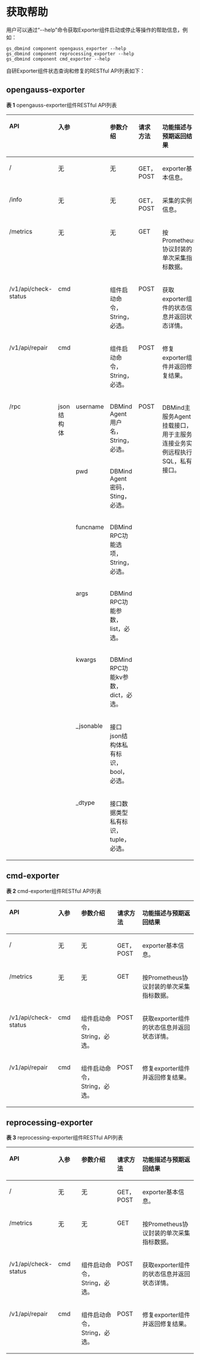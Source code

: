 # 获取帮助<a name="ZH-CN_TOPIC_0000002294471309"></a>

用户可以通过“--help”命令获取Exporter组件启动或停止等操作的帮助信息，例如：

```
gs_dbmind component opengauss_exporter --help
gs_dbmind component reprocessing_exporter --help
gs_dbmind component cmd_exporter --help
```

自研Exporter组件状态查询和修复的RESTful API列表如下：

## opengauss-exporter<a name="zh-cn_topic_0000001714948941_section52454119275"></a>

**表 1**  opengauss-exporter组件RESTful API列表

<a name="zh-cn_topic_0000001714948941_table983817182819"></a>
<table><thead align="left"><tr id="zh-cn_topic_0000001714948941_row68381573288"><th class="cellrowborder" valign="top" id="mcps1.2.7.1.1"><p id="zh-cn_topic_0000001714948941_p783817722820"><a name="zh-cn_topic_0000001714948941_p783817722820"></a><a name="zh-cn_topic_0000001714948941_p783817722820"></a>API</p>
</th>
<th class="cellrowborder" colspan="2" valign="top" id="mcps1.2.7.1.2"><p id="zh-cn_topic_0000001714948941_p134241259123710"><a name="zh-cn_topic_0000001714948941_p134241259123710"></a><a name="zh-cn_topic_0000001714948941_p134241259123710"></a>入参</p>
</th>
<th class="cellrowborder" valign="top" id="mcps1.2.7.1.3"><p id="zh-cn_topic_0000001714948941_p883811714289"><a name="zh-cn_topic_0000001714948941_p883811714289"></a><a name="zh-cn_topic_0000001714948941_p883811714289"></a>参数介绍</p>
</th>
<th class="cellrowborder" valign="top" id="mcps1.2.7.1.4"><p id="zh-cn_topic_0000001714948941_p16838270286"><a name="zh-cn_topic_0000001714948941_p16838270286"></a><a name="zh-cn_topic_0000001714948941_p16838270286"></a>请求方法</p>
</th>
<th class="cellrowborder" valign="top" id="mcps1.2.7.1.5"><p id="zh-cn_topic_0000001714948941_p19838157102820"><a name="zh-cn_topic_0000001714948941_p19838157102820"></a><a name="zh-cn_topic_0000001714948941_p19838157102820"></a>功能描述与预期返回结果</p>
</th>
</tr>
</thead>
<tbody><tr id="zh-cn_topic_0000001714948941_row178385722813"><td class="cellrowborder" valign="top" headers="mcps1.2.7.1.1 "><p id="zh-cn_topic_0000001714948941_p88387714283"><a name="zh-cn_topic_0000001714948941_p88387714283"></a><a name="zh-cn_topic_0000001714948941_p88387714283"></a>/</p>
</td>
<td class="cellrowborder" colspan="2" valign="top" headers="mcps1.2.7.1.2 "><p id="zh-cn_topic_0000001714948941_p542415923716"><a name="zh-cn_topic_0000001714948941_p542415923716"></a><a name="zh-cn_topic_0000001714948941_p542415923716"></a>无</p>
</td>
<td class="cellrowborder" valign="top" headers="mcps1.2.7.1.3 "><p id="zh-cn_topic_0000001714948941_p983816722813"><a name="zh-cn_topic_0000001714948941_p983816722813"></a><a name="zh-cn_topic_0000001714948941_p983816722813"></a>无</p>
</td>
<td class="cellrowborder" valign="top" headers="mcps1.2.7.1.4 "><p id="zh-cn_topic_0000001714948941_p28381977283"><a name="zh-cn_topic_0000001714948941_p28381977283"></a><a name="zh-cn_topic_0000001714948941_p28381977283"></a>GET，POST</p>
</td>
<td class="cellrowborder" valign="top" headers="mcps1.2.7.1.5 "><p id="zh-cn_topic_0000001714948941_p108381722815"><a name="zh-cn_topic_0000001714948941_p108381722815"></a><a name="zh-cn_topic_0000001714948941_p108381722815"></a>exporter基本信息。</p>
</td>
</tr>
<tr id="zh-cn_topic_0000001714948941_row1983947172819"><td class="cellrowborder" valign="top" headers="mcps1.2.7.1.1 "><p id="zh-cn_topic_0000001714948941_p2083947182811"><a name="zh-cn_topic_0000001714948941_p2083947182811"></a><a name="zh-cn_topic_0000001714948941_p2083947182811"></a>/info</p>
</td>
<td class="cellrowborder" colspan="2" valign="top" headers="mcps1.2.7.1.2 "><p id="zh-cn_topic_0000001714948941_p7424125919378"><a name="zh-cn_topic_0000001714948941_p7424125919378"></a><a name="zh-cn_topic_0000001714948941_p7424125919378"></a>无</p>
</td>
<td class="cellrowborder" valign="top" headers="mcps1.2.7.1.3 "><p id="zh-cn_topic_0000001714948941_p38391174288"><a name="zh-cn_topic_0000001714948941_p38391174288"></a><a name="zh-cn_topic_0000001714948941_p38391174288"></a>无</p>
</td>
<td class="cellrowborder" valign="top" headers="mcps1.2.7.1.4 "><p id="zh-cn_topic_0000001714948941_p2083916713281"><a name="zh-cn_topic_0000001714948941_p2083916713281"></a><a name="zh-cn_topic_0000001714948941_p2083916713281"></a>GET，POST</p>
</td>
<td class="cellrowborder" valign="top" headers="mcps1.2.7.1.5 "><p id="zh-cn_topic_0000001714948941_p583914717280"><a name="zh-cn_topic_0000001714948941_p583914717280"></a><a name="zh-cn_topic_0000001714948941_p583914717280"></a>采集的实例信息。</p>
</td>
</tr>
<tr id="zh-cn_topic_0000001714948941_row4839379281"><td class="cellrowborder" valign="top" headers="mcps1.2.7.1.1 "><p id="zh-cn_topic_0000001714948941_p1683977142817"><a name="zh-cn_topic_0000001714948941_p1683977142817"></a><a name="zh-cn_topic_0000001714948941_p1683977142817"></a>/metrics</p>
</td>
<td class="cellrowborder" colspan="2" valign="top" headers="mcps1.2.7.1.2 "><p id="zh-cn_topic_0000001714948941_p15424145903713"><a name="zh-cn_topic_0000001714948941_p15424145903713"></a><a name="zh-cn_topic_0000001714948941_p15424145903713"></a>无</p>
</td>
<td class="cellrowborder" valign="top" headers="mcps1.2.7.1.3 "><p id="zh-cn_topic_0000001714948941_p783913712818"><a name="zh-cn_topic_0000001714948941_p783913712818"></a><a name="zh-cn_topic_0000001714948941_p783913712818"></a>无</p>
</td>
<td class="cellrowborder" valign="top" headers="mcps1.2.7.1.4 "><p id="zh-cn_topic_0000001714948941_p383918712285"><a name="zh-cn_topic_0000001714948941_p383918712285"></a><a name="zh-cn_topic_0000001714948941_p383918712285"></a>GET</p>
</td>
<td class="cellrowborder" valign="top" headers="mcps1.2.7.1.5 "><p id="zh-cn_topic_0000001714948941_p2839187192814"><a name="zh-cn_topic_0000001714948941_p2839187192814"></a><a name="zh-cn_topic_0000001714948941_p2839187192814"></a>按Prometheus协议封装的单次采集指标数据。</p>
</td>
</tr>
<tr id="zh-cn_topic_0000001714948941_row15839157142818"><td class="cellrowborder" valign="top" headers="mcps1.2.7.1.1 "><p id="zh-cn_topic_0000001714948941_p0839187192810"><a name="zh-cn_topic_0000001714948941_p0839187192810"></a><a name="zh-cn_topic_0000001714948941_p0839187192810"></a>/v1/api/check-status</p>
</td>
<td class="cellrowborder" colspan="2" valign="top" headers="mcps1.2.7.1.2 "><p id="zh-cn_topic_0000001714948941_p14244597373"><a name="zh-cn_topic_0000001714948941_p14244597373"></a><a name="zh-cn_topic_0000001714948941_p14244597373"></a>cmd</p>
</td>
<td class="cellrowborder" valign="top" headers="mcps1.2.7.1.3 "><p id="zh-cn_topic_0000001714948941_p3839207112818"><a name="zh-cn_topic_0000001714948941_p3839207112818"></a><a name="zh-cn_topic_0000001714948941_p3839207112818"></a>组件启动命令，String，必选。</p>
</td>
<td class="cellrowborder" valign="top" headers="mcps1.2.7.1.4 "><p id="zh-cn_topic_0000001714948941_p583937172815"><a name="zh-cn_topic_0000001714948941_p583937172815"></a><a name="zh-cn_topic_0000001714948941_p583937172815"></a>POST</p>
</td>
<td class="cellrowborder" valign="top" headers="mcps1.2.7.1.5 "><p id="zh-cn_topic_0000001714948941_p19839147112816"><a name="zh-cn_topic_0000001714948941_p19839147112816"></a><a name="zh-cn_topic_0000001714948941_p19839147112816"></a>获取exporter组件的状态信息并返回状态详情。</p>
</td>
</tr>
<tr id="zh-cn_topic_0000001714948941_row1883987132819"><td class="cellrowborder" valign="top" headers="mcps1.2.7.1.1 "><p id="zh-cn_topic_0000001714948941_p10839675283"><a name="zh-cn_topic_0000001714948941_p10839675283"></a><a name="zh-cn_topic_0000001714948941_p10839675283"></a>/v1/api/repair</p>
</td>
<td class="cellrowborder" colspan="2" valign="top" headers="mcps1.2.7.1.2 "><p id="zh-cn_topic_0000001714948941_p44241759153716"><a name="zh-cn_topic_0000001714948941_p44241759153716"></a><a name="zh-cn_topic_0000001714948941_p44241759153716"></a>cmd</p>
</td>
<td class="cellrowborder" valign="top" headers="mcps1.2.7.1.3 "><p id="zh-cn_topic_0000001714948941_p88391977280"><a name="zh-cn_topic_0000001714948941_p88391977280"></a><a name="zh-cn_topic_0000001714948941_p88391977280"></a>组件启动命令，String，必选。</p>
</td>
<td class="cellrowborder" valign="top" headers="mcps1.2.7.1.4 "><p id="zh-cn_topic_0000001714948941_p38391471281"><a name="zh-cn_topic_0000001714948941_p38391471281"></a><a name="zh-cn_topic_0000001714948941_p38391471281"></a>POST</p>
</td>
<td class="cellrowborder" valign="top" headers="mcps1.2.7.1.5 "><p id="zh-cn_topic_0000001714948941_p20839679288"><a name="zh-cn_topic_0000001714948941_p20839679288"></a><a name="zh-cn_topic_0000001714948941_p20839679288"></a>修复exporter组件并返回修复结果。</p>
</td>
</tr>
<tr id="zh-cn_topic_0000001714948941_row1591424014439"><td class="cellrowborder" rowspan="7" valign="top" width="21.61216121612161%" headers="mcps1.2.7.1.1 "><p id="zh-cn_topic_0000001714948941_p0914154011438"><a name="zh-cn_topic_0000001714948941_p0914154011438"></a><a name="zh-cn_topic_0000001714948941_p0914154011438"></a>/rpc</p>
<p id="zh-cn_topic_0000001714948941_p736484817614"><a name="zh-cn_topic_0000001714948941_p736484817614"></a><a name="zh-cn_topic_0000001714948941_p736484817614"></a></p>
<p id="zh-cn_topic_0000001714948941_p1236517481862"><a name="zh-cn_topic_0000001714948941_p1236517481862"></a><a name="zh-cn_topic_0000001714948941_p1236517481862"></a></p>
<p id="zh-cn_topic_0000001714948941_p153651848061"><a name="zh-cn_topic_0000001714948941_p153651848061"></a><a name="zh-cn_topic_0000001714948941_p153651848061"></a></p>
<p id="zh-cn_topic_0000001714948941_p73654481264"><a name="zh-cn_topic_0000001714948941_p73654481264"></a><a name="zh-cn_topic_0000001714948941_p73654481264"></a></p>
<p id="zh-cn_topic_0000001714948941_p6365144810611"><a name="zh-cn_topic_0000001714948941_p6365144810611"></a><a name="zh-cn_topic_0000001714948941_p6365144810611"></a></p>
<p id="zh-cn_topic_0000001714948941_p173662481062"><a name="zh-cn_topic_0000001714948941_p173662481062"></a><a name="zh-cn_topic_0000001714948941_p173662481062"></a></p>
</td>
<td class="cellrowborder" rowspan="7" valign="top" width="5.96059605960596%" headers="mcps1.2.7.1.2 "><p id="zh-cn_topic_0000001714948941_p18245174124014"><a name="zh-cn_topic_0000001714948941_p18245174124014"></a><a name="zh-cn_topic_0000001714948941_p18245174124014"></a>json结构体</p>
</td>
<td class="cellrowborder" valign="top" width="6.86068606860686%" headers="mcps1.2.7.1.2 "><p id="zh-cn_topic_0000001714948941_p18914114084310"><a name="zh-cn_topic_0000001714948941_p18914114084310"></a><a name="zh-cn_topic_0000001714948941_p18914114084310"></a>username</p>
</td>
<td class="cellrowborder" valign="top" width="24.02240224022402%" headers="mcps1.2.7.1.3 "><p id="zh-cn_topic_0000001714948941_p15915144014439"><a name="zh-cn_topic_0000001714948941_p15915144014439"></a><a name="zh-cn_topic_0000001714948941_p15915144014439"></a>DBMind Agent用户名，String，必选。</p>
</td>
<td class="cellrowborder" rowspan="7" valign="top" width="12.31123112311231%" headers="mcps1.2.7.1.4 "><p id="zh-cn_topic_0000001714948941_p20707172720121"><a name="zh-cn_topic_0000001714948941_p20707172720121"></a><a name="zh-cn_topic_0000001714948941_p20707172720121"></a>POST</p>
</td>
<td class="cellrowborder" rowspan="7" valign="top" width="29.232923292329232%" headers="mcps1.2.7.1.5 "><p id="zh-cn_topic_0000001714948941_p1982183661216"><a name="zh-cn_topic_0000001714948941_p1982183661216"></a><a name="zh-cn_topic_0000001714948941_p1982183661216"></a>DBMind主服务Agent挂载接口，用于主服务连接业务实例远程执行SQL，私有接口。</p>
</td>
</tr>
<tr id="zh-cn_topic_0000001714948941_row1036416481467"><td class="cellrowborder" valign="top" headers="mcps1.2.7.1.1 "><p id="zh-cn_topic_0000001714948941_p536417489610"><a name="zh-cn_topic_0000001714948941_p536417489610"></a><a name="zh-cn_topic_0000001714948941_p536417489610"></a>pwd</p>
</td>
<td class="cellrowborder" valign="top" headers="mcps1.2.7.1.2 "><p id="zh-cn_topic_0000001714948941_p436411484618"><a name="zh-cn_topic_0000001714948941_p436411484618"></a><a name="zh-cn_topic_0000001714948941_p436411484618"></a>DBMind Agent密码，Sting，必选。</p>
</td>
</tr>
<tr id="zh-cn_topic_0000001714948941_row4364148864"><td class="cellrowborder" valign="top" headers="mcps1.2.7.1.1 "><p id="zh-cn_topic_0000001714948941_p1436512481761"><a name="zh-cn_topic_0000001714948941_p1436512481761"></a><a name="zh-cn_topic_0000001714948941_p1436512481761"></a>funcname</p>
</td>
<td class="cellrowborder" valign="top" headers="mcps1.2.7.1.2 "><p id="zh-cn_topic_0000001714948941_p136510481864"><a name="zh-cn_topic_0000001714948941_p136510481864"></a><a name="zh-cn_topic_0000001714948941_p136510481864"></a>DBMind RPC功能选项，String，必选。</p>
</td>
</tr>
<tr id="zh-cn_topic_0000001714948941_row83658481163"><td class="cellrowborder" valign="top" headers="mcps1.2.7.1.1 "><p id="zh-cn_topic_0000001714948941_p73659481612"><a name="zh-cn_topic_0000001714948941_p73659481612"></a><a name="zh-cn_topic_0000001714948941_p73659481612"></a>args</p>
</td>
<td class="cellrowborder" valign="top" headers="mcps1.2.7.1.2 "><p id="zh-cn_topic_0000001714948941_p15365204817610"><a name="zh-cn_topic_0000001714948941_p15365204817610"></a><a name="zh-cn_topic_0000001714948941_p15365204817610"></a>DBMind RPC功能参数，list，必选。</p>
</td>
</tr>
<tr id="zh-cn_topic_0000001714948941_row336512481963"><td class="cellrowborder" valign="top" headers="mcps1.2.7.1.1 "><p id="zh-cn_topic_0000001714948941_p83659484611"><a name="zh-cn_topic_0000001714948941_p83659484611"></a><a name="zh-cn_topic_0000001714948941_p83659484611"></a>kwargs</p>
</td>
<td class="cellrowborder" valign="top" headers="mcps1.2.7.1.2 "><p id="zh-cn_topic_0000001714948941_p9365144818610"><a name="zh-cn_topic_0000001714948941_p9365144818610"></a><a name="zh-cn_topic_0000001714948941_p9365144818610"></a>DBMind RPC功能kv参数，dict，必选。</p>
</td>
</tr>
<tr id="zh-cn_topic_0000001714948941_row11365448965"><td class="cellrowborder" valign="top" headers="mcps1.2.7.1.1 "><p id="zh-cn_topic_0000001714948941_p17365114813616"><a name="zh-cn_topic_0000001714948941_p17365114813616"></a><a name="zh-cn_topic_0000001714948941_p17365114813616"></a>_jsonable</p>
</td>
<td class="cellrowborder" valign="top" headers="mcps1.2.7.1.2 "><p id="zh-cn_topic_0000001714948941_p936513481269"><a name="zh-cn_topic_0000001714948941_p936513481269"></a><a name="zh-cn_topic_0000001714948941_p936513481269"></a>接口json结构体私有标识，bool，必选。</p>
</td>
</tr>
<tr id="zh-cn_topic_0000001714948941_row03654481615"><td class="cellrowborder" valign="top" headers="mcps1.2.7.1.1 "><p id="zh-cn_topic_0000001714948941_p19366154816613"><a name="zh-cn_topic_0000001714948941_p19366154816613"></a><a name="zh-cn_topic_0000001714948941_p19366154816613"></a>_dtype</p>
</td>
<td class="cellrowborder" valign="top" headers="mcps1.2.7.1.2 "><p id="zh-cn_topic_0000001714948941_p123668481617"><a name="zh-cn_topic_0000001714948941_p123668481617"></a><a name="zh-cn_topic_0000001714948941_p123668481617"></a>接口数据类型私有标识，tuple，必选。</p>
</td>
</tr>
</tbody>
</table>

## cmd-exporter<a name="zh-cn_topic_0000001714948941_section15643642810"></a>

**表 2**  cmd-exporter组件RESTful API列表

<a name="zh-cn_topic_0000001714948941_table54594719283"></a>
<table><thead align="left"><tr id="zh-cn_topic_0000001714948941_row446104717280"><th class="cellrowborder" valign="top" width="21.36%" id="mcps1.2.6.1.1"><p id="zh-cn_topic_0000001714948941_p54634720283"><a name="zh-cn_topic_0000001714948941_p54634720283"></a><a name="zh-cn_topic_0000001714948941_p54634720283"></a>API</p>
</th>
<th class="cellrowborder" valign="top" width="13.05%" id="mcps1.2.6.1.2"><p id="zh-cn_topic_0000001714948941_p20461947132819"><a name="zh-cn_topic_0000001714948941_p20461947132819"></a><a name="zh-cn_topic_0000001714948941_p20461947132819"></a>入参</p>
</th>
<th class="cellrowborder" valign="top" width="20.5%" id="mcps1.2.6.1.3"><p id="zh-cn_topic_0000001714948941_p1046124714287"><a name="zh-cn_topic_0000001714948941_p1046124714287"></a><a name="zh-cn_topic_0000001714948941_p1046124714287"></a>参数介绍</p>
</th>
<th class="cellrowborder" valign="top" width="13.61%" id="mcps1.2.6.1.4"><p id="zh-cn_topic_0000001714948941_p1346134732814"><a name="zh-cn_topic_0000001714948941_p1346134732814"></a><a name="zh-cn_topic_0000001714948941_p1346134732814"></a>请求方法</p>
</th>
<th class="cellrowborder" valign="top" width="31.480000000000004%" id="mcps1.2.6.1.5"><p id="zh-cn_topic_0000001714948941_p14461847182814"><a name="zh-cn_topic_0000001714948941_p14461847182814"></a><a name="zh-cn_topic_0000001714948941_p14461847182814"></a>功能描述与预期返回结果</p>
</th>
</tr>
</thead>
<tbody><tr id="zh-cn_topic_0000001714948941_row1046194702814"><td class="cellrowborder" valign="top" width="21.36%" headers="mcps1.2.6.1.1 "><p id="zh-cn_topic_0000001714948941_p114634716286"><a name="zh-cn_topic_0000001714948941_p114634716286"></a><a name="zh-cn_topic_0000001714948941_p114634716286"></a>/</p>
</td>
<td class="cellrowborder" valign="top" width="13.05%" headers="mcps1.2.6.1.2 "><p id="zh-cn_topic_0000001714948941_p346144792818"><a name="zh-cn_topic_0000001714948941_p346144792818"></a><a name="zh-cn_topic_0000001714948941_p346144792818"></a>无</p>
</td>
<td class="cellrowborder" valign="top" width="20.5%" headers="mcps1.2.6.1.3 "><p id="zh-cn_topic_0000001714948941_p846547142811"><a name="zh-cn_topic_0000001714948941_p846547142811"></a><a name="zh-cn_topic_0000001714948941_p846547142811"></a>无</p>
</td>
<td class="cellrowborder" valign="top" width="13.61%" headers="mcps1.2.6.1.4 "><p id="zh-cn_topic_0000001714948941_p1946184722820"><a name="zh-cn_topic_0000001714948941_p1946184722820"></a><a name="zh-cn_topic_0000001714948941_p1946184722820"></a>GET，POST</p>
</td>
<td class="cellrowborder" valign="top" width="31.480000000000004%" headers="mcps1.2.6.1.5 "><p id="zh-cn_topic_0000001714948941_p1460478288"><a name="zh-cn_topic_0000001714948941_p1460478288"></a><a name="zh-cn_topic_0000001714948941_p1460478288"></a>exporter基本信息。</p>
</td>
</tr>
<tr id="zh-cn_topic_0000001714948941_row1546194713285"><td class="cellrowborder" valign="top" width="21.36%" headers="mcps1.2.6.1.1 "><p id="zh-cn_topic_0000001714948941_p646184712815"><a name="zh-cn_topic_0000001714948941_p646184712815"></a><a name="zh-cn_topic_0000001714948941_p646184712815"></a>/metrics</p>
</td>
<td class="cellrowborder" valign="top" width="13.05%" headers="mcps1.2.6.1.2 "><p id="zh-cn_topic_0000001714948941_p1246144710286"><a name="zh-cn_topic_0000001714948941_p1246144710286"></a><a name="zh-cn_topic_0000001714948941_p1246144710286"></a>无</p>
</td>
<td class="cellrowborder" valign="top" width="20.5%" headers="mcps1.2.6.1.3 "><p id="zh-cn_topic_0000001714948941_p846154717288"><a name="zh-cn_topic_0000001714948941_p846154717288"></a><a name="zh-cn_topic_0000001714948941_p846154717288"></a>无</p>
</td>
<td class="cellrowborder" valign="top" width="13.61%" headers="mcps1.2.6.1.4 "><p id="zh-cn_topic_0000001714948941_p44644732810"><a name="zh-cn_topic_0000001714948941_p44644732810"></a><a name="zh-cn_topic_0000001714948941_p44644732810"></a>GET</p>
</td>
<td class="cellrowborder" valign="top" width="31.480000000000004%" headers="mcps1.2.6.1.5 "><p id="zh-cn_topic_0000001714948941_p204694713289"><a name="zh-cn_topic_0000001714948941_p204694713289"></a><a name="zh-cn_topic_0000001714948941_p204694713289"></a>按Prometheus协议封装的单次采集指标数据。</p>
</td>
</tr>
<tr id="zh-cn_topic_0000001714948941_row15469472281"><td class="cellrowborder" valign="top" width="21.36%" headers="mcps1.2.6.1.1 "><p id="zh-cn_topic_0000001714948941_p34654732815"><a name="zh-cn_topic_0000001714948941_p34654732815"></a><a name="zh-cn_topic_0000001714948941_p34654732815"></a>/v1/api/check-status</p>
</td>
<td class="cellrowborder" valign="top" width="13.05%" headers="mcps1.2.6.1.2 "><p id="zh-cn_topic_0000001714948941_p1146447202814"><a name="zh-cn_topic_0000001714948941_p1146447202814"></a><a name="zh-cn_topic_0000001714948941_p1146447202814"></a>cmd</p>
</td>
<td class="cellrowborder" valign="top" width="20.5%" headers="mcps1.2.6.1.3 "><p id="zh-cn_topic_0000001714948941_p124624762813"><a name="zh-cn_topic_0000001714948941_p124624762813"></a><a name="zh-cn_topic_0000001714948941_p124624762813"></a>组件启动命令，String，必选。</p>
</td>
<td class="cellrowborder" valign="top" width="13.61%" headers="mcps1.2.6.1.4 "><p id="zh-cn_topic_0000001714948941_p4461547132819"><a name="zh-cn_topic_0000001714948941_p4461547132819"></a><a name="zh-cn_topic_0000001714948941_p4461547132819"></a>POST</p>
</td>
<td class="cellrowborder" valign="top" width="31.480000000000004%" headers="mcps1.2.6.1.5 "><p id="zh-cn_topic_0000001714948941_p3477471287"><a name="zh-cn_topic_0000001714948941_p3477471287"></a><a name="zh-cn_topic_0000001714948941_p3477471287"></a>获取exporter组件的状态信息并返回状态详情。</p>
</td>
</tr>
<tr id="zh-cn_topic_0000001714948941_row1234452733312"><td class="cellrowborder" valign="top" width="21.36%" headers="mcps1.2.6.1.1 "><p id="zh-cn_topic_0000001714948941_p234472717331"><a name="zh-cn_topic_0000001714948941_p234472717331"></a><a name="zh-cn_topic_0000001714948941_p234472717331"></a>/v1/api/repair</p>
</td>
<td class="cellrowborder" valign="top" width="13.05%" headers="mcps1.2.6.1.2 "><p id="zh-cn_topic_0000001714948941_p83441527143315"><a name="zh-cn_topic_0000001714948941_p83441527143315"></a><a name="zh-cn_topic_0000001714948941_p83441527143315"></a>cmd</p>
</td>
<td class="cellrowborder" valign="top" width="20.5%" headers="mcps1.2.6.1.3 "><p id="zh-cn_topic_0000001714948941_p11344122743311"><a name="zh-cn_topic_0000001714948941_p11344122743311"></a><a name="zh-cn_topic_0000001714948941_p11344122743311"></a>组件启动命令，String，必选。</p>
</td>
<td class="cellrowborder" valign="top" width="13.61%" headers="mcps1.2.6.1.4 "><p id="zh-cn_topic_0000001714948941_p1434562793310"><a name="zh-cn_topic_0000001714948941_p1434562793310"></a><a name="zh-cn_topic_0000001714948941_p1434562793310"></a>POST</p>
</td>
<td class="cellrowborder" valign="top" width="31.480000000000004%" headers="mcps1.2.6.1.5 "><p id="zh-cn_topic_0000001714948941_p10345192753318"><a name="zh-cn_topic_0000001714948941_p10345192753318"></a><a name="zh-cn_topic_0000001714948941_p10345192753318"></a>修复exporter组件并返回修复结果。</p>
</td>
</tr>
</tbody>
</table>

## reprocessing-exporter<a name="zh-cn_topic_0000001714948941_section1836616268297"></a>

**表 3**  reprocessing-exporter组件RESTful API列表

<a name="zh-cn_topic_0000001714948941_table85984366296"></a>
<table><thead align="left"><tr id="zh-cn_topic_0000001714948941_row16598136202918"><th class="cellrowborder" valign="top" width="21.29%" id="mcps1.2.6.1.1"><p id="zh-cn_topic_0000001714948941_p145981436182910"><a name="zh-cn_topic_0000001714948941_p145981436182910"></a><a name="zh-cn_topic_0000001714948941_p145981436182910"></a>API</p>
</th>
<th class="cellrowborder" valign="top" width="13.23%" id="mcps1.2.6.1.2"><p id="zh-cn_topic_0000001714948941_p18598143692914"><a name="zh-cn_topic_0000001714948941_p18598143692914"></a><a name="zh-cn_topic_0000001714948941_p18598143692914"></a>入参</p>
</th>
<th class="cellrowborder" valign="top" width="20.27%" id="mcps1.2.6.1.3"><p id="zh-cn_topic_0000001714948941_p175987362294"><a name="zh-cn_topic_0000001714948941_p175987362294"></a><a name="zh-cn_topic_0000001714948941_p175987362294"></a>参数介绍</p>
</th>
<th class="cellrowborder" valign="top" width="13.8%" id="mcps1.2.6.1.4"><p id="zh-cn_topic_0000001714948941_p3598143616294"><a name="zh-cn_topic_0000001714948941_p3598143616294"></a><a name="zh-cn_topic_0000001714948941_p3598143616294"></a>请求方法</p>
</th>
<th class="cellrowborder" valign="top" width="31.41%" id="mcps1.2.6.1.5"><p id="zh-cn_topic_0000001714948941_p1359873611297"><a name="zh-cn_topic_0000001714948941_p1359873611297"></a><a name="zh-cn_topic_0000001714948941_p1359873611297"></a>功能描述与预期返回结果</p>
</th>
</tr>
</thead>
<tbody><tr id="zh-cn_topic_0000001714948941_row5599636192913"><td class="cellrowborder" valign="top" width="21.29%" headers="mcps1.2.6.1.1 "><p id="zh-cn_topic_0000001714948941_p15599936142916"><a name="zh-cn_topic_0000001714948941_p15599936142916"></a><a name="zh-cn_topic_0000001714948941_p15599936142916"></a>/</p>
</td>
<td class="cellrowborder" valign="top" width="13.23%" headers="mcps1.2.6.1.2 "><p id="zh-cn_topic_0000001714948941_p6599163672912"><a name="zh-cn_topic_0000001714948941_p6599163672912"></a><a name="zh-cn_topic_0000001714948941_p6599163672912"></a>无</p>
</td>
<td class="cellrowborder" valign="top" width="20.27%" headers="mcps1.2.6.1.3 "><p id="zh-cn_topic_0000001714948941_p135993367299"><a name="zh-cn_topic_0000001714948941_p135993367299"></a><a name="zh-cn_topic_0000001714948941_p135993367299"></a>无</p>
</td>
<td class="cellrowborder" valign="top" width="13.8%" headers="mcps1.2.6.1.4 "><p id="zh-cn_topic_0000001714948941_p85994360296"><a name="zh-cn_topic_0000001714948941_p85994360296"></a><a name="zh-cn_topic_0000001714948941_p85994360296"></a>GET，POST</p>
</td>
<td class="cellrowborder" valign="top" width="31.41%" headers="mcps1.2.6.1.5 "><p id="zh-cn_topic_0000001714948941_p115991636132915"><a name="zh-cn_topic_0000001714948941_p115991636132915"></a><a name="zh-cn_topic_0000001714948941_p115991636132915"></a>exporter基本信息。</p>
</td>
</tr>
<tr id="zh-cn_topic_0000001714948941_row659933692914"><td class="cellrowborder" valign="top" width="21.29%" headers="mcps1.2.6.1.1 "><p id="zh-cn_topic_0000001714948941_p15599153617293"><a name="zh-cn_topic_0000001714948941_p15599153617293"></a><a name="zh-cn_topic_0000001714948941_p15599153617293"></a>/metrics</p>
</td>
<td class="cellrowborder" valign="top" width="13.23%" headers="mcps1.2.6.1.2 "><p id="zh-cn_topic_0000001714948941_p15599153692919"><a name="zh-cn_topic_0000001714948941_p15599153692919"></a><a name="zh-cn_topic_0000001714948941_p15599153692919"></a>无</p>
</td>
<td class="cellrowborder" valign="top" width="20.27%" headers="mcps1.2.6.1.3 "><p id="zh-cn_topic_0000001714948941_p959920364296"><a name="zh-cn_topic_0000001714948941_p959920364296"></a><a name="zh-cn_topic_0000001714948941_p959920364296"></a>无</p>
</td>
<td class="cellrowborder" valign="top" width="13.8%" headers="mcps1.2.6.1.4 "><p id="zh-cn_topic_0000001714948941_p2599123662913"><a name="zh-cn_topic_0000001714948941_p2599123662913"></a><a name="zh-cn_topic_0000001714948941_p2599123662913"></a>GET</p>
</td>
<td class="cellrowborder" valign="top" width="31.41%" headers="mcps1.2.6.1.5 "><p id="zh-cn_topic_0000001714948941_p15991236152916"><a name="zh-cn_topic_0000001714948941_p15991236152916"></a><a name="zh-cn_topic_0000001714948941_p15991236152916"></a>按Prometheus协议封装的单次采集指标数据。</p>
</td>
</tr>
<tr id="zh-cn_topic_0000001714948941_row1759953632916"><td class="cellrowborder" valign="top" width="21.29%" headers="mcps1.2.6.1.1 "><p id="zh-cn_topic_0000001714948941_p359983610299"><a name="zh-cn_topic_0000001714948941_p359983610299"></a><a name="zh-cn_topic_0000001714948941_p359983610299"></a>/v1/api/check-status</p>
</td>
<td class="cellrowborder" valign="top" width="13.23%" headers="mcps1.2.6.1.2 "><p id="zh-cn_topic_0000001714948941_p659920368294"><a name="zh-cn_topic_0000001714948941_p659920368294"></a><a name="zh-cn_topic_0000001714948941_p659920368294"></a>cmd</p>
</td>
<td class="cellrowborder" valign="top" width="20.27%" headers="mcps1.2.6.1.3 "><p id="zh-cn_topic_0000001714948941_p3599836142919"><a name="zh-cn_topic_0000001714948941_p3599836142919"></a><a name="zh-cn_topic_0000001714948941_p3599836142919"></a>组件启动命令，String，必选。</p>
</td>
<td class="cellrowborder" valign="top" width="13.8%" headers="mcps1.2.6.1.4 "><p id="zh-cn_topic_0000001714948941_p1759933612911"><a name="zh-cn_topic_0000001714948941_p1759933612911"></a><a name="zh-cn_topic_0000001714948941_p1759933612911"></a>POST</p>
</td>
<td class="cellrowborder" valign="top" width="31.41%" headers="mcps1.2.6.1.5 "><p id="zh-cn_topic_0000001714948941_p4599133662916"><a name="zh-cn_topic_0000001714948941_p4599133662916"></a><a name="zh-cn_topic_0000001714948941_p4599133662916"></a>获取exporter组件的状态信息并返回状态详情。</p>
</td>
</tr>
<tr id="zh-cn_topic_0000001714948941_row17003366334"><td class="cellrowborder" valign="top" width="21.29%" headers="mcps1.2.6.1.1 "><p id="zh-cn_topic_0000001714948941_p5700143620333"><a name="zh-cn_topic_0000001714948941_p5700143620333"></a><a name="zh-cn_topic_0000001714948941_p5700143620333"></a>/v1/api/repair</p>
</td>
<td class="cellrowborder" valign="top" width="13.23%" headers="mcps1.2.6.1.2 "><p id="zh-cn_topic_0000001714948941_p170010369338"><a name="zh-cn_topic_0000001714948941_p170010369338"></a><a name="zh-cn_topic_0000001714948941_p170010369338"></a>cmd</p>
</td>
<td class="cellrowborder" valign="top" width="20.27%" headers="mcps1.2.6.1.3 "><p id="zh-cn_topic_0000001714948941_p47011736153314"><a name="zh-cn_topic_0000001714948941_p47011736153314"></a><a name="zh-cn_topic_0000001714948941_p47011736153314"></a>组件启动命令，String，必选。</p>
</td>
<td class="cellrowborder" valign="top" width="13.8%" headers="mcps1.2.6.1.4 "><p id="zh-cn_topic_0000001714948941_p270193673318"><a name="zh-cn_topic_0000001714948941_p270193673318"></a><a name="zh-cn_topic_0000001714948941_p270193673318"></a>POST</p>
</td>
<td class="cellrowborder" valign="top" width="31.41%" headers="mcps1.2.6.1.5 "><p id="zh-cn_topic_0000001714948941_p470119362331"><a name="zh-cn_topic_0000001714948941_p470119362331"></a><a name="zh-cn_topic_0000001714948941_p470119362331"></a>修复exporter组件并返回修复结果。</p>
</td>
</tr>
</tbody>
</table>

